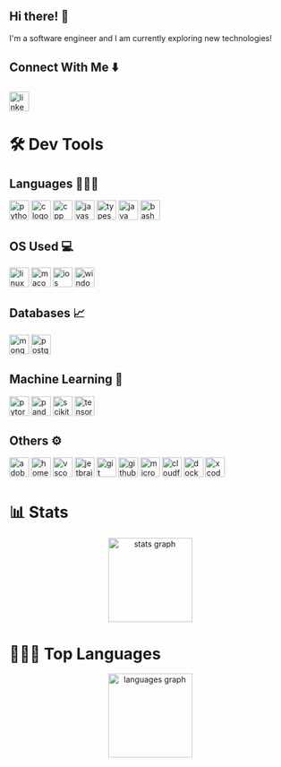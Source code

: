 <h2 align="left">Hi there! 👋</h2>

<p align="left">I'm a software engineer and I am currently exploring new technologies!</p>

###

<h2 align="left">Connect With Me ⬇️</h2>

###

<div align="left">
   <a href="https://www.linkedin.com/in/ahmed-juvale/" target="_blank">
    <img src="https://img.shields.io/static/v1?message=LinkedIn&logo=linkedin&label=&color=0077B5&logoColor=white&labelColor=&style=for-the-badge" height="35" alt="linkedin logo"  />
  </a>
</div>

###

<h1 align="left">🛠️ Dev Tools</h1>

###

<h2 align="left">Languages 👨🏻‍💻</h2>

<div align="left">
  <img src="https://img.shields.io/static/v1?message=Python&logo=python&label=&color=3776AB&logoColor=white&labelColor=&style=for-the-badge" height="35" alt="python logo"  />
  <img src="https://img.shields.io/static/v1?message=C&logo=c&label=&color=A8B9CC&logoColor=white&labelColor=&style=for-the-badge" height="35" alt="c logo"  />
  <img src="https://img.shields.io/static/v1?message=C%2B%2B&logo=cplusplus&label=&color=00599C&logoColor=white&labelColor=&style=for-the-badge" height="35" alt="cpp logo"  />
  <img src="https://img.shields.io/static/v1?message=JavaScript&logo=javascript&label=&color=F7DF1E&logoColor=black&labelColor=&style=for-the-badge" height="35" alt="javascript logo"  />
  <img src="https://img.shields.io/static/v1?message=TypeScript&logo=typescript&label=&color=3178C6&logoColor=white&labelColor=&style=for-the-badge" height="35" alt="typescript logo"  />
  <img src="https://img.shields.io/static/v1?message=Java&logo=java&label=&color=007396&logoColor=white&labelColor=&style=for-the-badge" height="35" alt="java logo"  />
  <img src="https://img.shields.io/static/v1?message=GNU%20Bash&logo=gnubash&label=&color=4EAA25&logoColor=white&labelColor=&style=for-the-badge" height="35" alt="bash logo"  />
</div>

###

<h2 align="left">OS Used 💻</h2>

<div align="left">
  <img src="https://img.shields.io/static/v1?message=Linux&logo=linux&label=&color=FCC624&logoColor=black&labelColor=&style=for-the-badge" height="35" alt="linux logo"  />
  <img src="https://img.shields.io/static/v1?message=macOS&logo=apple&label=&color=000000&logoColor=white&labelColor=&style=for-the-badge" height="35" alt="macos logo"  />
  <img src="https://img.shields.io/static/v1?message=iOS&logo=apple&label=&color=000000&logoColor=white&labelColor=&style=for-the-badge" height="35" alt="ios logo"  />
  <img src="https://img.shields.io/static/v1?message=Windows&logo=windows&label=&color=0078D6&logoColor=white&labelColor=&style=for-the-badge" height="35" alt="windows logo"  />
</div>

###

<h2 align="left">Databases 📈</h2>

<div align="left">
  <img src="https://img.shields.io/static/v1?message=MongoDB&logo=mongodb&label=&color=47A248&logoColor=white&labelColor=&style=for-the-badge" height="35" alt="mongodb logo"  />
  <img src="https://img.shields.io/static/v1?message=PostgreSQL&logo=postgresql&label=&color=336791&logoColor=white&labelColor=&style=for-the-badge" height="35" alt="postgresql logo"  />
</div>

###

<h2 align="left">Machine Learning 🦾</h2>

<div align="left">
  <img src="https://img.shields.io/static/v1?message=PyTorch&logo=pytorch&label=&color=EE4C2C&logoColor=white&labelColor=&style=for-the-badge" height="35" alt="pytorch logo"  />
  <img src="https://img.shields.io/static/v1?message=Pandas&logo=pandas&label=&color=150458&logoColor=white&labelColor=&style=for-the-badge" height="35" alt="pandas logo"  />
  <img src="https://img.shields.io/static/v1?message=Scikit-learn&logo=scikitlearn&label=&color=F7931E&logoColor=white&labelColor=&style=for-the-badge" height="35" alt="scikit-learn logo"  />
  <img src="https://img.shields.io/static/v1?message=TensorFlow&logo=tensorflow&label=&color=FF6F00&logoColor=white&labelColor=&style=for-the-badge" height="35" alt="tensorflow logo"  />
</div>

###

<h2 align="left">Others ⚙️</h2>

<div align="left">
  <img src="https://img.shields.io/static/v1?message=Adobe&logo=adobe&label=&color=FF0000&logoColor=white&labelColor=&style=for-the-badge" height="35" alt="adobe logo"  />
  <img src="https://img.shields.io/static/v1?message=Homebrew&logo=homebrew&label=&color=FBB040&logoColor=white&labelColor=&style=for-the-badge" height="35" alt="homebrew logo"  />
  <img src="https://img.shields.io/static/v1?message=Visual%20Studio%20Code&logo=visualstudiocode&label=&color=007ACC&logoColor=white&labelColor=&style=for-the-badge" height="35" alt="vscode logo"  />
  <img src="https://img.shields.io/static/v1?message=JetBrains&logo=jetbrains&label=&color=000000&logoColor=white&labelColor=&style=for-the-badge" height="35" alt="jetbrains logo"  />
  <img src="https://img.shields.io/static/v1?message=Git&logo=git&label=&color=F05032&logoColor=white&labelColor=&style=for-the-badge" height="35" alt="git logo"  />
  <img src="https://img.shields.io/static/v1?message=GitHub%20Actions&logo=githubactions&label=&color=2088FF&logoColor=white&labelColor=&style=for-the-badge" height="35" alt="github actions logo"  />
  <img src="https://img.shields.io/static/v1?message=Microsoft%20Office&logo=microsoftoffice&label=&color=D83B01&logoColor=white&labelColor=&style=for-the-badge" height="35" alt="microsoft office logo"  />
  <img src="https://img.shields.io/static/v1?message=Cloudflare&logo=cloudflare&label=&color=F38020&logoColor=white&labelColor=&style=for-the-badge" height="35" alt="cloudflare logo"  />
  <img src="https://img.shields.io/static/v1?message=Docker&logo=docker&label=&color=2496ED&logoColor=white&labelColor=&style=for-the-badge" height="35" alt="docker logo"  />
  <img src="https://img.shields.io/static/v1?message=Xcode&logo=xcode&label=&color=1575F9&logoColor=white&labelColor=&style=for-the-badge" height="35" alt="xcode logo"  />
</div>

###

<h1 align="left">📊 Stats</h1>

<div align="center">
  <img src="https://github-readme-stats.vercel.app/api?username=aajuvale&hide_title=false&hide_rank=false&show_icons=true&include_all_commits=true&count_private=true&disable_animations=false&theme=dracula&locale=en&hide_border=false" height="150" alt="stats graph"  />
</div>

###

<h1 align="left">👨🏻‍💻 Top Languages</h1>

<div align="center">
  <img src="https://github-readme-stats.vercel.app/api/top-langs?username=aajuvale&locale=en&hide_title=false&layout=compact&card_width=320&langs_count=5&theme=dracula&hide_border=false" height="150" alt="languages graph"  />
</div>

###
